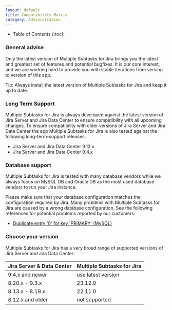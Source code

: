 ```yaml
---
layout: default
title: Compatibility Matrix
category: Administration
---
```


* Table of Contents
{:toc}

### General advise

Only the latest version of Multiple Subtasks for Jira brings you the latest and greatest set of features and potential bugfixes.
It is our core interest, and we are working hard to provide you with stable iterations from version to version of this app.

Tip: Always install the latest version of Multiple Subtasks for Jira and keep it up to date.

### Long Term Support

Multiple Subtasks for Jira is always developed against the latest version of Jira Server and Jira Data Center to ensure compatibility with all upcoming changes.
To ensure compatibility with older versions of Jira Server and Jira Data Center the app Multiple Subtasks for Jira is also tested against the following long-term-support releases:

* Jira Server and Jira Data Center 9.12.x
* Jira Server and Jira Data Center 9.4.x

### Database support

Multiple Subtasks for Jira is tested with many database vendors while we always focus on MySQL DB and Oracle DB as the most used database vendors to run your Jira instance.

Please make sure that your database configuration matches the configuration required by Jira.
Many problems with Multiple Subtasks for Jira are caused by a wrong database configuration.
See the following references for potential problems reported by our customers:

* [Duplicate entry '0' for key 'PRIMARY' (MySQL)](https://confluence.atlassian.com/jirakb/duplicate-entry-errors-in-logs-after-upgrading-jira-server-with-mysql-database-646251198.html)

### Choose your version

Multiple Subtasks for Jira has a very broad range of supported versions of Jira Server and Jira Data Center:

| Jira Server & Data Center | Multiple Subtasks for Jira |
|---------------------------|----------------------------|
| 9.4.x and newer           | use latest version         |
| 8.20.x - 9.3.x            | 23.12.0                    |
| 8.13.x - 8.19.x           | 22.11.0                    |
| 8.12.x and older          | not supported              |
